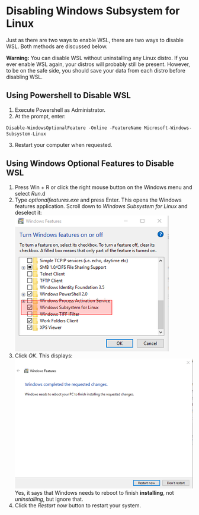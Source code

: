 # Disabling Windows Subsystem for Linux

Just as there are two ways to enable WSL, there
are two ways to disable WSL. Both methods are
discussed below.

__Warning:__ You can disable WSL without uninstalling any Linux
distro. If you ever enable WSL again, your distros will probably still be
present. However, to be on the safe side, you should save your
data from each distro before disabling WSL.

## Using Powershell to Disable WSL
1. Execute Powershell as Administrator.
2. At the prompt, enter:
```
Disable-WindowsOptionalFeature -Online -FeatureName Microsoft-Windows-Subsystem-Linux
```

3. Restart your computer when requested.

## Using Windows Optional Features to Disable WSL
1. Press Win + R or click the right mouse button on the Windows menu
and select *Run*.d
1. Type *optionalfeatures.exe* and press Enter. This opens the Windows
features application. Scroll down to *Windows Subsystem for Linux* and
deselect it:
![](images/windowsoptionalfeatures.png)
1. Click *OK*. This displays:
![](images/windowsfeatureschanged.png)
  Yes, it says that Windows needs to reboot to finish
**installing**, not *uninstalling*, but ignore that.
1. Click the *Restart now* button to restart your system.
